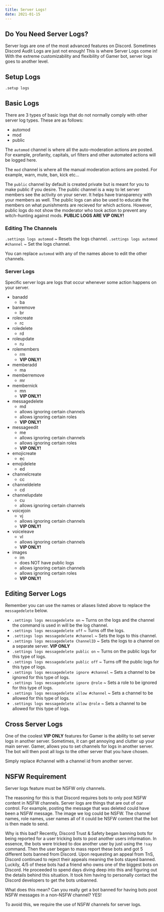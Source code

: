 ```yaml
---
title: Server Logs!
date: 2021-01-15
---
```


## Do You Need Server Logs?

Server logs are one of the most advanced features on Discord. Sometimes Discord
Audit Logs are just not enough! This is where Server Logs come in! With the
extreme customizability and flexibility of Gamer bot, server logs goes to
another level.

## Setup Logs

`.setup logs`

## Basic Logs

There are 3 types of basic logs that do not normally comply with other server
log types. These are as follows:

- automod
- mod
- public

The `automod` channel is where all the auto-moderation actions are posted. For
example, profanity, capitals, url filters and other automated actions will be
logged here.

The `mod` channel is where all the manual moderation actions are posted. For
example, warn, mute, ban, kick etc...

The `public` channel by default is created private but is meant for you to make
public if you desire. The public channel is a way to let server members see the
activity on your server. It helps have transparency with your members as well.
The public logs can also be used to educate the members on what punishments are
recieved for which actions. However, public logs do not show the moderator who
took action to prevent any witch-hunting against mods. **PUBLIC LOGS ARE VIP
ONLY!**

### Editing The Channels

`.settings logs automod` ~ Resets the logs channel.
`.settings logs automod #channel` ~ Set the logs channel.

You can replace `automod` with any of the names above to edit the other
channels.

### Server Logs

Specific server logs are logs that occur whenever some action happens on your
server.

- banadd
  - ba
- banremove
  - br
- rolecreate
  - rc
- roledelete
  - rd
- roleupdate
  - ru
- rolemembers
  - rm
  - **VIP ONLY!**
- memberadd
  - ma
- memberremove
  - mr
- membernick
  - mn
  - **VIP ONLY!**
- messagedelete
  - md
  - allows ignoring certain channels
  - allows ignoring certain roles
  - **VIP ONLY!**
- messageedit
  - me
  - allows ignoring certain channels
  - allows ignoring certain roles
  - **VIP ONLY!**
- emojicreate
  - ec
- emojidelete
  - ed
- channelcreate
  - cc
- channeldelete
  - cd
- channelupdate
  - cu
  - allows ignoring certain channels
- voicejoin
  - vj
  - allows ignoring certain channels
  - **VIP ONLY!**
- voiceleave
  - vl
  - allows ignoring certain channels
  - **VIP ONLY!**
- images
  - im
  - does NOT have public logs
  - allows ignoring certain channels
  - allows ignoring certain roles
  - **VIP ONLY!**

## Editing Server Logs

Remember you can use the names or aliases listed above to replace the
`messagedelete` below.

- `.settings logs messagedelete on` ~ Turns on the logs and the channel the
  command is used in will be the log channel.
- `.settings logs messagedelete off` ~ Turns off the logs.
- `.settings logs messagedelete #channel` ~ Sets the logs to this channel.
- `.settings logs messagedelete ChannelID` ~ Sets the logs to a channel on a
  separate server. **VIP ONLY**
- `.settings logs messagedelete public on` ~ Turns on the public logs for this
  type of logs.
- `.settings logs messagedelete public off` ~ Turns off the public logs for this
  type of logs.
- `.settings logs messagedelete ignore #channel` ~ Sets a channel to be ignored
  for this type of logs.
- `.settings logs messagedelete ignore @role` ~ Sets a role to be ignored for
  this type of logs.
- `.settings logs messagedelete allow #channel` ~ Sets a channel to be allowed
  for this type of logs.
- `.settings logs messagedelete allow @role` ~ Sets a channel to be allowed for
  this type of logs.

## Cross Server Logs

One of the coolest **VIP ONLY** features for Gamer is the ability to set server
logs in another server. Sometimes, it can get annoying and clutter up your main
server. Gamer, allows you to set channels for logs in another server. The bot
will then post all logs to the other server that you have chosen.

Simply replace #channel with a channel id from another server.

## NSFW Requirement

Server logs feature must be NSFW only channels.

The reasoning for this is that Discord requires bots to only post NSFW content
in NSFW channels. Server logs are things that are out of our control. For
example, posting the message that was deleted could have been a NSFW message.
The image we log could be NSFW. The channel names, role names, user names all of
it could be NSFW content that the bot is then made to send.

Why is this bad? Recently, Discord Trust & Safety began banning bots for being
reported for a user tricking bots to post another users information. In essence,
the bots were tricked to dox another user by just using the `!say` command. Then
the user began to mass report these bots and got 5 different bots banned from
Discord. Upon requesting an appeal from TnS, Discord continued to reject their
appeals meaning the bots stayed banned. Luckily, 4/5 of these bots had a friend
who owns one of the biggest bots on Discord. He proceeded to spend days diving
deep into this and figuring out the details behind this situation. It took him
having to personally contact the Discord developers to get the bots unbanned.

What does this mean? Can you really get a bot banned for having bots post NSFW
messages in a non-NSFW channel? YES!

To avoid this, we require the use of NSFW channels for server logs.
